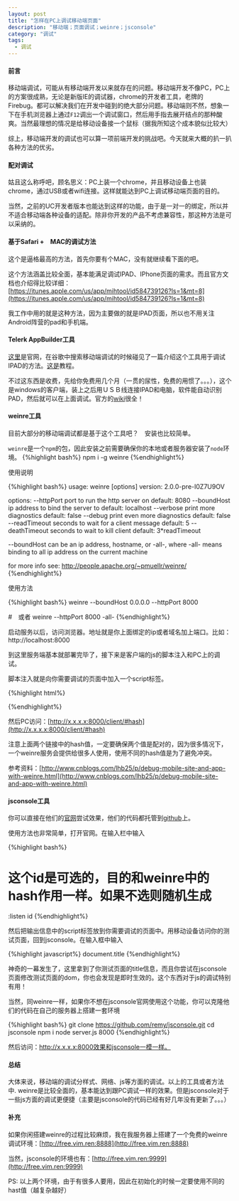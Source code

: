 ```yaml
---
layout: post
title: "怎样在PC上调试移动端页面"
description: "移动端；页面调试；weinre；jsconsole"
category: "调试"
tags: 
  - 调试
---
```


#### 前言

移动端调试，可能从有移动端开发以来就存在的问题。移动端开发不像PC，PC上的方案很成熟，无论是新版IE的调试器，chrome的开发者工具，老牌的Firebug。都可以解决我们在开发中碰到的绝大部分问题。移动端则不然，想象一下在手机浏览器上通过`F12`调出一个调试窗口，然后用手指去展开结点的那种酸爽。当然最理想的情况是给移动设备接一个鼠标（据我所知这个成本貌似比较大）

综上，移动端开发的调试也可以算一项前端开发的挑战吧。今天就来大概的扒一扒各种方法的优劣。

#### 配对调试

姑且这么称呼吧，顾名思义：PC上装一个chrome，并且移动设备上也装chrome，通过USB或者wifi连接。这样就能达到PC上调试移动端页面的目的。

当然，之前的UC开发者版本也能达到这样的功能，由于是一对一的绑定，所以并不适合移动端各种设备的适配。除非你开发的产品不考虑兼容性，那这种方法是可以采纳的。

#### 基于Safari +　MAC的调试方法

这个是逼格最高的方法，首先你要有个MAC，没有就继续看下面的吧。

这个方法涵盖比较全面，基本能满足调试IPAD、IPhone页面的需求。而且官方文档也介绍得比较详细：[https://itunes.apple.com/us/app/mihtool/id584739126?ls=1&mt=8](https://itunes.apple.com/us/app/mihtool/id584739126?ls=1&mt=8)

我工作中用的就是这种方法，因为主要做的就是IPAD页面，所以也不用关注Android阵营的pad和手机端。

#### Telerk AppBuilder工具

[这里](https://platform.telerik.com)是官网，在谷歌中搜索移动端调试的时候碰见了一篇介绍这个工具用于调试IPAD的方法。[这是](http://blog.falafel.com/ios-web-inspector-on-windows-with-telerik-appbuilder/)教程。

不过这东西是收费，先给你免费用几个月（一贯的尿性，免费的用惯了。。。），这个是windows的客户端，装上之后用ＵＳＢ线连接IPAD和电脑，软件能自动识别PAD，然后就可以在上面调试。官方的[wiki](http://docs.telerik.com/platform/appbuilder/)很全！

#### weinre工具

目前大部分的移动端调试都是基于这个工具吧？　安装也比较简单。

`weinre`是一个`npm`的包，因此安装之前需要确保你的本地或者服务器安装了`node`环境。
{%highlight bash%}
npm i -g weinre
{%endhighlight%}

使用说明

{%highlight bash%}
usage:   weinre [options]
version: 2.0.0-pre-I0Z7U9OV

options:
    --httpPort     port to run the http server on        default: 8080
    --boundHost    ip address to bind the server to      default: localhost
    --verbose      print more diagnostics                default: false
    --debug        print even more diagnostics           default: false
    --readTimeout  seconds to wait for a client message  default: 5
    --deathTimeout seconds to wait to kill client        default: 3*readTimeout

--boundHost can be an ip address, hostname, or -all-, where -all-
means binding to all ip address on the current machine

for more info see: http://people.apache.org/~pmuellr/weinre/
{%endhighlight%}

使用方法

{%highlight bash%}
weinre --boundHost 0.0.0.0 --httpPort 8000

#　或者
weinre --httpPort 8000 -all-
{%endhighlight%}

启动服务以后，访问浏览器。地址就是你上面绑定的ip或者域名加上端口。比如：http://localhost:8000

到这里服务端基本就部署完毕了，接下来是客户端的js的脚本注入和PC上的调试。

脚本注入就是向你需要调试的页面中加入一个script标签。

{%highlight html%}
<script src="http://x.x.x.x:8000/target/target-script.min.js#hash"></script>
{%endhighlight%}

然后PC访问：[http://x.x.x.x:8000/client/#hash](http://x.x.x.x:8000/client/#hash)

注意上面两个链接中的hash值，一定要确保两个值是配对的，因为很多情况下，一个weinre服务会提供给很多人使用，使用不同的hash值是为了避免冲突。

参考资料：[http://www.cnblogs.com/lhb25/p/debug-mobile-site-and-app-with-weinre.html](http://www.cnblogs.com/lhb25/p/debug-mobile-site-and-app-with-weinre.html)

#### jsconsole工具

你可以直接在他们的[官网](http://jsconsole.com)尝试效果，他们的代码都托管到[github](https://github.com/remy/jsconsole)上。

使用方法也非常简单，打开官网。在输入栏中输入

{%highlight bash%}
# 这个id是可选的，目的和weinre中的hash作用一样。如果不选则随机生成
:listen id
{%endhighlight%}

然后把输出信息中的script标签放到你需要调试的页面中。用移动设备访问你的测试页面，回到jsconsole。在输入框中输入

{%highlight javascript%}
document.title
{%endhighlight%}

神奇的一幕发生了，这里拿到了你测试页面的title信息，而且你尝试在jsconsole页面修改测试页面的dom，你也会发现是即时生效的。这个东西对于js的调试特别有用！

当然，同weinre一样，如果你不想在jsconsole官网使用这个功能，你可以克隆他们的代码在自己的服务器上搭建一套环境

{%highlight bash%}
git clone https://github.com/remy/jsconsole.git
cd jsconsole
npm i
node server.js 8000
{%endhighlight%}

然后访问：http://x.x.x.x:8000效果和jsconsole一模一样。

#### 总结

大体来说，移动端的调试分样式、网络、js等方面的调试。以上的工具或者方法中. weinre是比较全面的，基本能达到跟PC调试一样的效果。但是jsconsole对于一些js方面的调试更便捷（主要是jsconsole的代码已经有好几年没有更新了。。。）

#### 补充

如果你闲搭建weinre的过程比较麻烦，我在我服务器上搭建了一个免费的weinre调试环境：[http://free.vim.ren:8888](http://free.vim.ren:8888)

当然，jsconsole的环境也有：[http://free.vim.ren:9999](http://free.vim.ren:9999) 

PS: 以上两个环境，由于有很多人要用，因此在初始化的时候一定要使用不同的hast值（越复杂越好）
